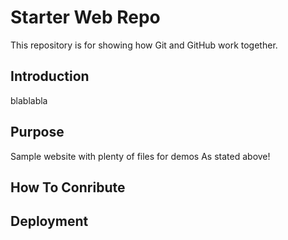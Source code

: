 # Starter Web Repo

This repository is for showing how Git and GitHub work together.

## Introduction

blablabla

## Purpose

Sample website with plenty of files for demos 
As stated above!

## How To Conribute

## Deployment